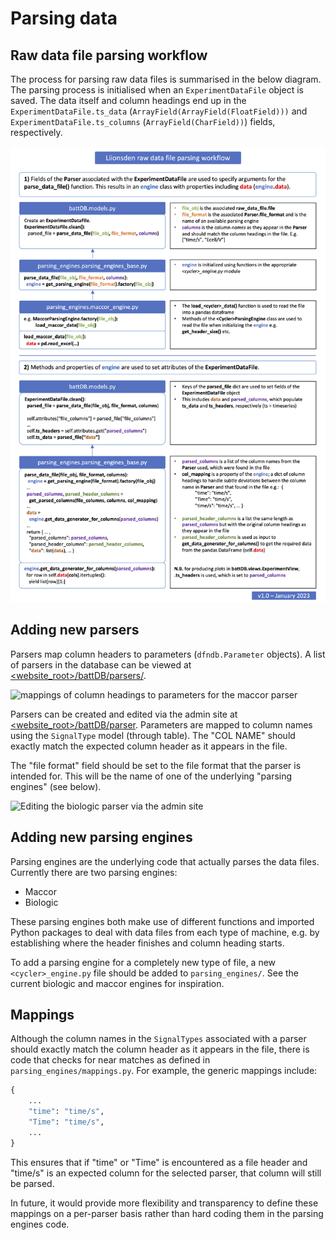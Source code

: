 # Parsing data

## Raw data file parsing workflow

The process for parsing raw data files is summarised in the below diagram. The
parsing process is initialised when an `ExperimentDataFile` object is saved. The
data itself and column headings end up in the `ExperimentDataFile.ts_data`
(`ArrayField(ArrayField(FloatField)))` and `ExperimentDataFile.ts_columns`
(`ArrayField(CharField))`) fields, respectively.

![upload data via REST API](figures/Liionsden_parsing_workflow.png)

## Adding new parsers

Parsers map column headers to parameters (`dfndb.Parameter` objects). A list of
parsers in the database can be viewed at
[<website_root>/battDB/parsers/](http://localhost:8000/battDB/parsers/).<!-- markdown-link-check-disable-line -->

![mappings of column headings to parameters for the maccor
parser](figures/maccor_parser.png)

Parsers can be created and edited via the admin site at
[<website_root>/battDB/parser](http://localhost:8000/admin/battDB/parser/).<!-- markdown-link-check-disable-line -->
Parameters are mapped to column names using the `SignalType` model (through
table). The "COL NAME" should exactly match the expected column header as it
appears in the file.

The "file format" field should be set to the file format that the parser is
intended for. This will be the name of one of the underlying "parsing engines"
(see below).

![Editing the biologic parser via the admin
site](figures/edit_biologic_parser.png)

## Adding new parsing engines

Parsing engines are the underlying code that actually parses the data files.
Currently there are two parsing engines:

- Maccor
- Biologic

These parsing engines both make use of different functions and imported Python
packages to deal with data files from each type of machine, e.g. by establishing
where the header finishes and column heading starts.

To add a parsing engine for a completely new type of file, a new
`<cycler>_engine.py` file should be added to `parsing_engines/`. See the current
biologic and maccor engines for inspiration.

## Mappings

Although the column names in the `SignalTypes` associated with a parser should
exactly match the column header as it appears in the file, there is code that
checks for near matches as defined in `parsing_engines/mappings.py`. For
example, the generic mappings include:

```python
{
    ...
    "time": "time/s",
    "Time": "time/s", 
    ...
}
```

This ensures that if "time" or "Time" is encountered as a file header and
"time/s" is an expected column for the selected parser, that column will still
be parsed.

In future, it would provide more flexibility and transparency to define these
mappings on a per-parser basis rather than hard coding them in the parsing
engines code.
